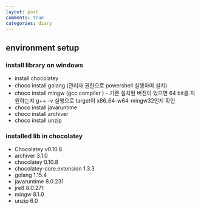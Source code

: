 ```yaml
---
layout: post
comments: true
categories: diary
---
```

## environment setup
### install library on windows
* install chocolatey
* choco install golang (관리자 권한으로 powershell 실행하여 설치)
* choco install mingw (gcc compiler ) - 기존 설치된 버전이 있으면 64 bit를 지원하는지 g++ -v 실행으로 target이 x86_64-w64-mingw32인지 확인
* choco install javaruntime
* choco install archiver
* choco install unzip
### installed lib in chocolatey
* Chocolatey v0.10.8
* archiver 3.1.0
* chocolatey 0.10.8
* chocolatey-core.extension 1.3.3
* golang 1.15.4
* javaruntime 8.0.231
* jre8 8.0.271
* mingw 8.1.0
* unzip 6.0
